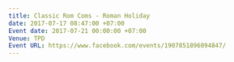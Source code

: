 ```yaml
---
title: Classic Rom Coms - Roman Holiday
date: 2017-07-17 08:47:00 +07:00
Event date: 2017-07-21 00:00:00 +07:00
Venue: TPD
Event URL: https://www.facebook.com/events/1907851896094847/
---
```


